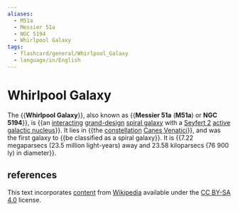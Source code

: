 ```yaml
---
aliases:
  - M51a
  - Messier 51a
  - NGC 5194
  - Whirlpool Galaxy
tags:
  - flashcard/general/Whirlpool_Galaxy
  - language/in/English
---
```


# Whirlpool Galaxy

The {{__Whirlpool Galaxy__}}, also known as {{__Messier 51a__ (__M51a__) or __NGC 5194__}}, is {{an [interacting](interacting%20galaxy.md) [grand-design](grand%20design%20spiral%20galaxy.md) [spiral galaxy](spiral%20galaxy.md) with a [Seyfert 2](seyfert%20galaxy.md) [active galactic nucleus](active%20galactic%20nucleus.md)}}. It lies in {{the [constellation](constellation.md) [Canes Venatici](Canes%20Venatici.md)}}, and was the first galaxy to {{be classified as a spiral galaxy}}. It is {{7.22 megaparsecs (23.5 million light-years) away and 23.58 kiloparsecs (76&nbsp;900 ly) in diameter}}. <!--SR:!2024-08-07,4,270!2024-08-05,1,210!2024-08-06,3,250!2024-08-06,2,230!2024-08-07,4,270!2024-08-05,1,210-->

## references

This text incorporates [content](https://en.wikipedia.org/wiki/Whirlpool_Galaxy) from [Wikipedia](Wikipedia.md) available under the [CC BY-SA 4.0](https://creativecommons.org/licenses/by-sa/4.0/) license.
